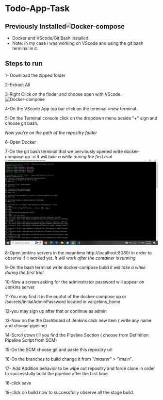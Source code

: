 # Todo-App-Task

## Previously Installed![Docker-compose](https://user-images.githubusercontent.com/91135838/232257957-e0394fb0-25d7-43ca-89ed-8230671112b9.jpeg)

- Docker and VScode/Git Bash installed.
- Note: in my case i was working on VScode and using the git bash terminal in it.


## Steps to run


1- Download the zipped folder

2-Extract All

3-RIght Click on the floder and choose open with VScode.![Docker-compose](https://user-images.githubusercontent.com/91135838/232257954-130ac86e-ed83-40fb-83c9-e3079bc39313.jpeg)


4-On the VScode App top bar click on the terminal >new terminal.

5-On the Terminal console click on the dropdown menu beside "+" sign and choose git bash.

*Now you're on the path of the repositry folder*

6-Open Docker

7-On the git bash terminal that we perviously opened write docker-compose up -d 
*it will take a while during the first trial*
![Screenshot](Docker-compose.jpeg)

8-Open jenkins servers in the meantime http://localhost:8080/ in order to observe if it worked yet.
*It will work after the container is running*

9-On the bash terminal write docker-compose build
*it will take a while during the first trial*

10-Now a screen asking for the adminstrator password will appear on Jenkins server

11-You may find it in the ouptut of the docker-compose up or /secrets/initialAdminPassword located in var/jekins_home

12-you may sign up after that or continue as admin

13-Now on the the Dashboard of Jenkins click new item ( write any name and choose pipeline)

14-Scroll down till you find the Pipeline Section ( choose from Definition Pipeline Script from SCM)

15-On the SCM choose git and paste this repositry url

16-On the branches to build change it from "*/master" > "*/main". 

17- Add Addition behavior to be wipe out repositry and force clone in order to successfully build the pipeline after the first time.

18-click save

19-click on build now to successfully observe all the stage build.
